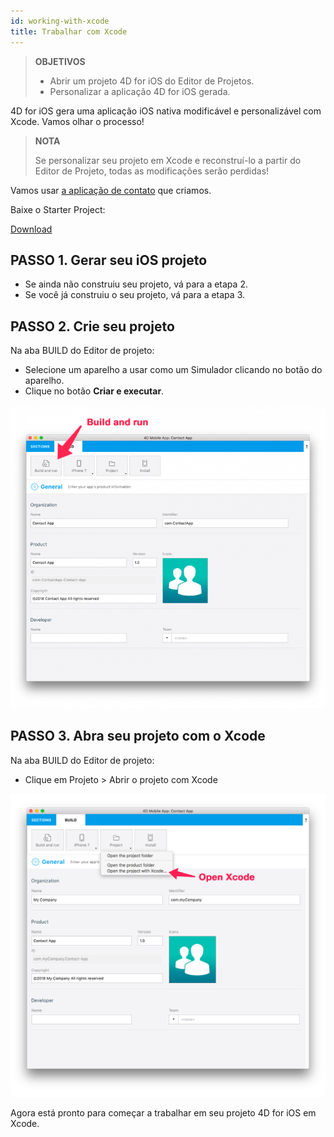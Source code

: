 ```yaml
---
id: working-with-xcode
title: Trabalhar com Xcode
---
```


> **OBJETIVOS**
> 
> * Abrir um projeto 4D for iOS do Editor de Projetos.
> * Personalizar a aplicação 4D for iOS gerada.

4D for iOS gera uma aplicação iOS nativa modificável e personalizável com Xcode. Vamos olhar o processo!

> **NOTA**
> 
> Se personalizar seu projeto em Xcode e reconstruí-lo a partir do Editor de Projeto, todas as modificações serão perdidas!


Vamos usar [a aplicação de contato](../create-your-first-app) que criamos.

Baixe o Starter Project:

<div className="center-button">
<a
  className="button button--primary"
  href="#">
  Download
</a>
</div>

## PASSO 1. Gerar seu iOS projeto

* Se ainda não construiu seu projeto, vá para a etapa 2.
* Se você já construiu o seu projeto, vá para a etapa 3.

## PASSO 2. Crie seu projeto

Na aba BUILD do Editor de projeto:

* Selecione um aparelho a usar como um Simulador clicando no botão do aparelho.
* Clique no botão **Criar e executar**.

![Build and Run](img/build-and-run.png)

## PASSO 3. Abra seu projeto com o Xcode

Na aba BUILD do Editor de projeto:

* Clique em Projeto > Abrir o projeto com Xcode

![Abra seu projeto com o Xcode](img/Open-your-project-Xcode-4D-for-iOS.png)

Agora está pronto para começar a trabalhar em seu projeto 4D for iOS em Xcode.